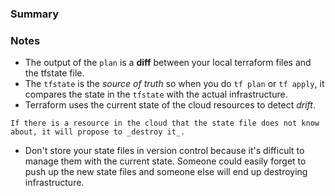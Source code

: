 ### Summary


### Notes
- The output of the `plan` is a **diff** between your local terraform files and the tfstate file.
- The `tfstate` is the _source of truth_ so when you do `tf plan` or `tf apply`, it compares the state in the `tfstate` with the actual infrastructure.
- Terraform uses the current state of the cloud resources to detect _drift_.

```ad-note
If there is a resource in the cloud that the state file does not know about, it will propose to _destroy it_.
```

- Don't store your state files in version control because it's difficult to manage them with the current state. Someone could easily forget to push up the new state files and someone else will end up destroying infrastructure.